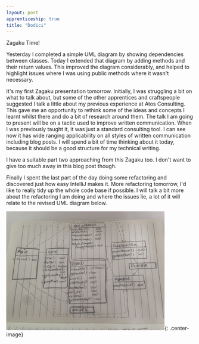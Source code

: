 ```yaml
---
layout: post
apprenticeship: true
title: "Dodici"
---
```


Zagaku Time!

Yesterday I completed a simple UML diagram by showing dependencies between
classes. Today I extended that diagram by adding methods and their return
values. This improved the diagram considerably, and helped to highlight issues
where I was using public methods where it wasn't necessary.

It's my first Zagaku presentation tomorrow. Initially, I was struggling a bit
on what to talk about, but some of the other apprentices and craftspeople
suggested I talk a little about my previous experience at Atos Consulting. This
gave me an opportunity to rethink some of the ideas and concepts I learnt
whilst there and do a bit of research around them. The talk I am going to
present will be on a tactic used to improve written communication. When I was
previously taught it, it was just a standard consulting tool. I can see now it
has wide ranging applicability on all styles of written communication including
blog posts. I will spend a bit of time thinking about it today, because it
should be a good structure for my technical writing.

I have a suitable part two approaching from this Zagaku too. I don't want to give
too much away in this blog post though.

Finally I spent the last part of the day doing some refactoring and discovered
just how easy IntelliJ makes it. More refactoring tomorrow, I'd like to really
tidy up the whole code base if possible. I will talk a bit more about the
refactoring I am doing and where the issues lie, a lot of it will relate to the
revised UML diagram below.

![UML Diagram with Methods](/images/uml_diagram2.jpg "UML Diagram with Methods"){:
.center-image}

